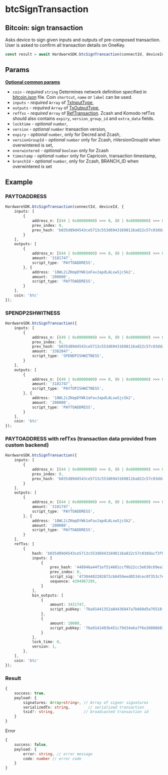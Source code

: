 # btcSignTransaction

## Bitcoin: sign transaction

Asks device to sign given inputs and outputs of pre-composed transaction. User is asked to confirm all transaction details on OneKey.

```typescript
const result = await HardwareSDK.btcSignTransaction(connectId, deviceId, params);
```

## Params

[**Optional common params**](../common-params.md)

* `coin` - _required_ `string` Determines network definition specified in [bitcoin.json](https://github.com/OneKeyHQ/hardware-js-sdk/blob/onekey/packages/core/src/data/coins/bitcoin.json) file. Coin `shortcut`, `name` or `label` can be used.
* `inputs` - _required_ `Array` of [TxInputType](https://github.com/OneKeyHQ/hardware-js-sdk/blob/728279dc70c5bde56c5d72d86598815f977b0c7f/packages/hd-transport/src/types/messages.ts#L363),
* `outputs` - _required_ `Array` of [TxOutputType](https://github.com/OneKeyHQ/hardware-js-sdk/blob/728279dc70c5bde56c5d72d86598815f977b0c7f/packages/hd-transport/src/types/messages.ts#L390),
* `refTxs` - _required_ `Array` of [RefTransaction](https://github.com/OneKeyHQ/hardware-js-sdk/blob/728279dc70c5bde56c5d72d86598815f977b0c7f/packages/core/src/types/api/btcSignTransaction.ts#L26). Zcash and Komodo refTxs should also contains `expiry`, `version_group_id` and `extra_data` fields.
* `locktime` - _optional_ `number`,
* `version` - _optional_ `number` transaction version,
* `expiry` - _optional_ `number`, only for Decred and Zcash,
* `versionGroupId` - _optional_ `number` only for Zcash, nVersionGroupId when overwintered is set,
* `overwintered` - _optional_ `boolean` only for Zcash
* `timestamp` - _optional_ `number` only for Capricoin, transaction timestamp,
* `branchId` - _optional_ `number`, only for Zcash, BRANCH\_ID when overwintered is set

## Example

### PAYTOADDRESS

```typescript
HardwareSDK.btcSignTransaction(connectId, deviceId, {
    inputs: [
        {
            address_n: [(44 | 0x80000000) >>> 0, (0 | 0x80000000) >>> 0, (2 | 0x80000000) >>> 0, 1, 0],
            prev_index: 0,
            prev_hash: 'b035d89d4543ce5713c553d69431698116a822c57c03ddacf3f04b763d1999ac',
        }
    ],
    outputs: [
        {
            address_n: [(44 | 0x80000000) >>> 0, (0 | 0x80000000) >>> 0, (2 | 0x80000000) >>> 0, 1, 1],
            amount: '3181747',
            script_type: 'PAYTOADDRESS',
        }, {
            address: '18WL2iZKmpDYWk1oFavJapdLALxwSjcSk2',
            amount: '200000',
            script_type: 'PAYTOADDRESS',
        }
    ],
    coin: 'btc'
});
```

### SPENDP2SHWITNESS

```typescript
HardwareSDK.btcSignTransaction({
    inputs: [
        {
            address_n: [(49 | 0x80000000) >>> 0, (0 | 0x80000000) >>> 0, (2 | 0x80000000) >>> 0, 1, 0],
            prev_index: 0,
            prev_hash: 'b035d89d4543ce5713c553d69431698116a822c57c03ddacf3f04b763d1999ac',
            amount: '3382047',
            script_type: 'SPENDP2SHWITNESS',
        }
    ],
    outputs: [
        {
            address_n: [(49 | 0x80000000) >>> 0, (0 | 0x80000000) >>> 0, (2 | 0x80000000) >>> 0, 1, 1],
            amount: '3181747',
            script_type: 'PAYTOP2SHWITNESS',
        }, {
            address: '18WL2iZKmpDYWk1oFavJapdLALxwSjcSk2',
            amount: '200000',
            script_type: 'PAYTOADDRESS',
        }
    ],
    coin: 'btc'
});
```

### PAYTOADDRESS with refTxs (transaction data provided from custom backend)

```typescript
HardwareSDK.btcSignTransaction({
    inputs: [
        {
            address_n: [(44 | 0x80000000) >>> 0, (0 | 0x80000000) >>> 0, (2 | 0x80000000) >>> 0, 1, 0],
            prev_index: 0,
            prev_hash: 'b035d89d4543ce5713c553d69431698116a822c57c03ddacf3f04b763d1999ac',
        }
    ],
    outputs: [
        {
            address_n: [(44 | 0x80000000) >>> 0, (0 | 0x80000000) >>> 0, (2 | 0x80000000) >>> 0, 1, 1],
            amount: '3181747',
            script_type: 'PAYTOADDRESS',
        }, {
            address: '18WL2iZKmpDYWk1oFavJapdLALxwSjcSk2',
            amount: '200000',
            script_type: 'PAYTOADDRESS',
        }
    ],
    refTxs: [
        {
            hash: 'b035d89d4543ce5713c553d69431698116a822c57c03ddacf3f04b763d1999ac',
            inputs: [
                {
                    prev_hash: '448946a44f1ef514601ccf9b22cc3e638c69ea3900b67b87517ea673eb0293dc',
                    prev_index: 0,
                    script_sig: '47304402202872cb8459eed053dcec0f353c7e293611fe77615862bfadb4d35a5d8807a4cf022015057aa0aaf72ab342b5f8939f86f193ad87b539931911a72e77148a1233e022012103f66bbe3c721f119bb4b8a1e6c1832b98f2cf625d9f59242008411dd92aab8d94',
                    sequence: 4294967295,
                }
            ],
            bin_outputs: [
                {
                    amount: 3431747,
                    script_pubkey: '76a91441352a84436847a7b660d5e76518f6ebb718dedc88ac',
                },
                {
                    amount: 10000,
                    script_pubkey: '76a9141403b451c79d34e6a7f6e36806683308085467ac88ac',
                }
            ],
            lock_time: 0,
            version: 1,
        },
    ],
    coin: 'btc'
});
```

### Result

```typescript
{
    success: true,
    payload: {
        signatures: Array<string>, // Array of signer signatures
        serializedTx: string,        // serialized transaction
        txid?: string,             // broadcasted transaction id
    }
}
```

Error

```typescript
{
    success: false,
    payload: {
        error: string, // error message
        code: number // error code
    }
}
```

